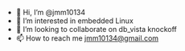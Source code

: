 - 👋 Hi, I’m @jmm10134
- 👀 I’m interested in embedded Linux
- 💞️ I’m looking to collaborate on db_vista knockoff
- 📫 How to reach me jmm10134@gmail.com

<!---
jmm10134/jmm10134 is a ✨ special ✨ repository because its `README.md` (this file) appears on your GitHub profile.
You can click the Preview link to take a look at your changes.
--->
